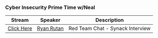 ### Cyber Insecurity Prime Time w/Neal

|Stream|Speaker|Description|
|-------|-----------------|------|
|[Click Here](https://www.twitch.tv/videos/942355203?filter=archives&sort=time)|[Ryan Rutan](https://www.twitch.tv/videos/942355203?filter=archives&sort=time)| Red Team Chat - Synack Interview|
